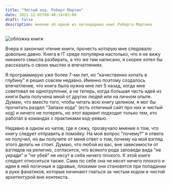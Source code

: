 ```yaml
---
title: "Чистый код. Роберт Мартин"
date: 2021-12-05T08:40:14+03:00
draft: false
description: мнение об одной из легендарных книг Роберта Мартина
---
```


![обложка книги](/asserts/images/book_2.png)

Вчера я закончил чтение книги, прочесть которую мне следовало довольно давно. Книга в IT среде популярна настолько, что я не вижу никакого смысла разбирать, а что же там написано, я скорее хотел бы рассказать о своих мыслях и впечатлениях.

Я программирую уже более 7-ми лет, но "качественно копать в глубину" я решил совсем недавно. Именно поэтому создалось впечатление, что книга была нужна мне лет 5 назад, когда мне советовал ее одногруппник, а не теперь, когда большая часть идей из книги была получена мной от других людей или на личном опыте. Думаю, что вместо того, чтобы читать всю книгу целиком, я мог бы прочитать раздел "Запахи кода" (есть отличный сайт про них и чистый код) и ничего не потерять, но этот вариант подходит только тем, кто работал в командах с практиками код-ревью.

Недавно в одном из чатов, где я сижу, прозвучало мнение о том, что книгу следует отправить в помойку. На мой вопрос "почему?" я ответа не получил, но вы получите от меня ответ о том, почему на мой взгляд этого делать не стоит. Думаю, что любой из вас, вне зависимости от взглядов на религию, согласится, что всякого рода заповеди вида "не укради" и "не убей" не несут в себе ничего плохого. К этой книге следует относиться также. Сама по себе она не несет ничего плохого и идеи в ней логичные и здравые, плохими они становятся при попадании в руки фанатиков, которые начинают гнаться за чистым кодом и чистой архитектурой вне контекста. 